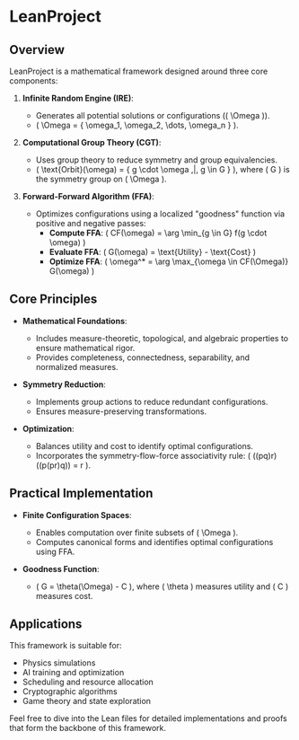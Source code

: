 # LeanProject

## Overview

LeanProject is a mathematical framework designed around three core components:

1. **Infinite Random Engine (IRE)**:
   - Generates all potential solutions or configurations (\( \Omega \)).
   - \( \Omega = \{ \omega_1, \omega_2, \dots, \omega_n \} \).

2. **Computational Group Theory (CGT)**:
   - Uses group theory to reduce symmetry and group equivalencies.
   - \( \text{Orbit}(\omega) = \{ g \cdot \omega \,|\, g \in G \} \), where \( G \) is the symmetry group on \( \Omega \).

3. **Forward-Forward Algorithm (FFA)**:
   - Optimizes configurations using a localized "goodness" function via positive and negative passes:
     - **Compute FFA**: \( CF(\omega) = \arg \min_{g \in G} f(g \cdot \omega) \)
     - **Evaluate FFA**: \( G(\omega) = \text{Utility} - \text{Cost} \)
     - **Optimize FFA**: \( \omega^* = \arg \max_{\omega \in CF(\Omega)} G(\omega) \)

## Core Principles

- **Mathematical Foundations**:
  - Includes measure-theoretic, topological, and algebraic properties to ensure mathematical rigor.
  - Provides completeness, connectedness, separability, and normalized measures.

- **Symmetry Reduction**:
  - Implements group actions to reduce redundant configurations.
  - Ensures measure-preserving transformations.

- **Optimization**:
  - Balances utility and cost to identify optimal configurations.
  - Incorporates the symmetry-flow-force associativity rule:
    \( ((pq)r)((p(pr)q)) = r \).

## Practical Implementation

- **Finite Configuration Spaces**:
  - Enables computation over finite subsets of \( \Omega \).
  - Computes canonical forms and identifies optimal configurations using FFA.

- **Goodness Function**:
  - \( G = \theta(\Omega) - C \), where \( \theta \) measures utility and \( C \) measures cost.

## Applications

This framework is suitable for:
- Physics simulations
- AI training and optimization
- Scheduling and resource allocation
- Cryptographic algorithms
- Game theory and state exploration

Feel free to dive into the Lean files for detailed implementations and proofs that form the backbone of this framework.

